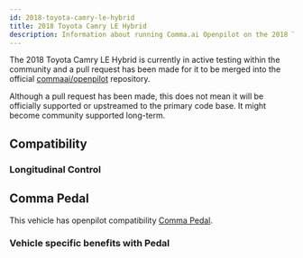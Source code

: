 ```yaml
---
id: 2018-toyota-camry-le-hybrid
title: 2018 Toyota Camry LE Hybrid
description: Information about running Comma.ai Openpilot on the 2018 Toyota Camry LE Hybrid
---
```


The 2018 Toyota Camry LE Hybrid is currently in active testing within the community 
and a pull request has been made for it to be merged into the official [commaai/openpilot](https://github.com/commaai/openpilot) repository.

Although a pull request has been made, this does not mean it will be officially supported or upstreamed to the primary code base.
It might become community supported long-term.

## Compatibility

### Longitudinal Control



## Comma Pedal

This vehicle has openpilot compatibility [Comma Pedal](/hardware/pedal).

### Vehicle specific benefits with Pedal

